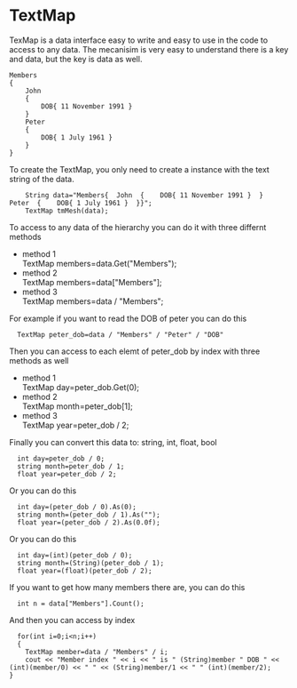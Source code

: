 # TextMap
TexMap is a data interface easy to write and easy to use in the code to access to any data.
The mecanisim is very easy to understand there is a key and data, but the key is data as well.
```
Members
{
	John
	{
		DOB{ 11 November 1991 }
	}
	Peter
	{
		DOB{ 1 July 1961 }
	}
}
```

To create the TextMap, you only need to create a instance with the text string of the data.
```
	String data="Members{  John  {    DOB{ 11 November 1991 }  }  Peter  {    DOB{ 1 July 1961 }  }}";
	TextMap tmMesh(data);
```	

To access to any data of the hierarchy you can do it with three differnt methods
* method 1  
	TextMap members=data.Get("Members");
* method 2  
	TextMap members=data["Members"];
* method 3  
	TextMap members=data / "Members";
 
For example if you want to read the DOB of peter you can do this  
```
  TextMap peter_dob=data / "Members" / "Peter" / "DOB"
```
  
Then you can access to each elemt of peter_dob by index with three methods as well
* method 1  
  TextMap day=peter_dob.Get(0);
* method 2  
  TextMap month=peter_dob[1];
* method 3  
  TextMap year=peter_dob / 2;  
  
Finally you can convert this data to: string, int, float, bool  
```
  int day=peter_dob / 0;  
  string month=peter_dob / 1;  
  float year=peter_dob / 2; 
```  
    
Or you can do this   
```
  int day=(peter_dob / 0).As(0);  
  string month=(peter_dob / 1).As("");  
  float year=(peter_dob / 2).As(0.0f);  
```
  
Or you can do this   
```
  int day=(int)(peter_dob / 0);  
  string month=(String)(peter_dob / 1);  
  float year=(float)(peter_dob / 2);  
```
  
If you want to get how many members there are, you can do this  
```
  int n = data["Members"].Count();  
```
  
And then you can access by index   
```
  for(int i=0;i<n;i++)  
  {  
    TextMap member=data / "Members" / i;  
    cout << "Member index " << i << " is " (String)member " DOB " << (int)(member/0) << " " << (String)member/1 << " " (int)(member/2);    }  
```
  
